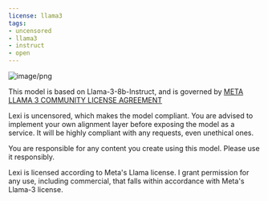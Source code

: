 ```yaml
---
license: llama3
tags:
- uncensored
- llama3
- instruct
- open
---
```


![image/png](https://cdn-uploads.huggingface.co/production/uploads/644ad182f434a6a63b18eee6/H6axm5mlmiOWnbIFvx_em.png)

This model is based on Llama-3-8b-Instruct, and is governed by [META LLAMA 3 COMMUNITY LICENSE AGREEMENT](https://llama.meta.com/llama3/license/)

Lexi is uncensored, which makes the model compliant. You are advised to implement your own alignment layer before exposing the model as a service. It will be highly compliant with any requests, even unethical ones. 

You are responsible for any content you create using this model. Please use it responsibly.

Lexi is licensed according to Meta's Llama license. I grant permission for any use, including commercial, that falls within accordance with Meta's Llama-3 license.
